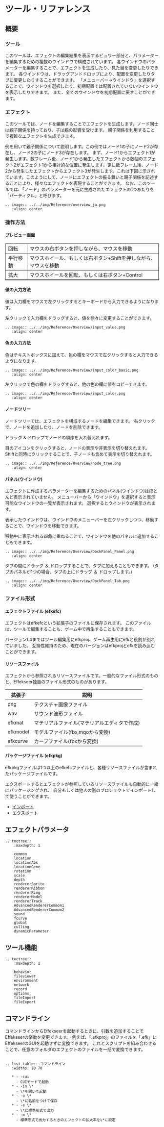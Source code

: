 ﻿# ツール・リファレンス

## 概要

### ツール

このツールは、エフェクトの編集結果を表示するビュワー部分と、パラメーターを編集するための複数のウインドウで構成されています。 各ウインドウのパラメーターを編集することで、エフェクトを生成したり、見た目を変更したりできます。 各ウインドウは、ドラッグアンドドロップにより、配置を変更したりタブに変更したりすることができます。 「メニューバー->ウインドウ」を選択することで、ウインドウを選択したり、初期配置では配置されていないウインドウを表示したりできます。 また、全てのウインドウを初期配置に戻すことができます。

### エフェクト

このツールでは、ノードを編集することでエフェクトを生成します。ノード同士は親子関係を持っており、子は親の影響を受けます。 親子関係を利用することで複雑なエフェクトを生成できます。

例を用いて親子関係について説明します。この例ではノード1の子にノード2が存在し、ノード2の子にノード3が存在します。 まず、ノード1からエフェクト1が発生します。数フレーム後、ノード1から発生したエフェクトから数個のエフェクト2がエフェクト1から相対的な位置に発生します。更に数フレーム後、ノード2から発生したエフェクトからエフェクト3が発生します。これは下図に示されています。このようにして、ノードにエフェクトの振る舞いと親子関係を記述することにより、様々なエフェクトを表現することができます。 なお、このツールでは、「ノード」のパラメーターを元に生成されたエフェクトの1つあたりを「パーティクル」と呼びます。

```eval_rst
.. image:: ../../img/Reference/overview_ja.png
   :align: center
```

### 操作方法

#### プレビュー画面

<div align="center">
<table border=1>
<tr>
<td>回転</td>
<td>マウスの右ボタンを押しながら、マウスを移動</td>
</tr>
<tr>
<td>平行移動</td>
<td>マウスホイール、もしくは右ボタン+Shiftを押しながら、マウスを移動</td>
</tr>
<tr>
<td>拡大</td>
<td>マウスホイールを回転、もしくは右ボタン+Control</td>
</tr>
</table>
</div>

#### 値の入力方法

値は入力欄をマウスで左クリックするとキーボードから入力できるようになります。

左クリックで入力欄をドラッグすると、値を徐々に変更することができます。

```eval_rst
.. image:: ../../img/Reference/Overview/input_value.png
   :align: center
```

#### 色の入力方法

色はテキストボックスに加えて、色の欄をマウスで左クリックすると入力できるようになります。

```eval_rst
.. image:: ../../img/Reference/Overview/input_color_basic.png
   :align: center
```

左クリックで色の欄をドラッグすると、他の色の欄に値をコピーできます。

```eval_rst
.. image:: ../../img/Reference/Overview/input_color.png
   :align: center
```

#### ノードツリー

ノードツリーでは、エフェクトを構成するノードを編集できます。
右クリックで、ノードを追加したり、ノードを削除できます。

ドラッグ & ドロップでノードの順序を入れ替えれます。

目のアイコンをクリックすると、ノードの表示や非表示を切り替えれます。
Shiftと同時にクリックすることで、子ノードも含めて表示を切り替えれます。

```eval_rst
.. image:: ../../img/Reference/Overview/node_tree.png
   :align: center
```

#### パネル(ウインドウ)

エフェクトに作成するパラメーターを編集するためのパネル(ウインドウ)はほとんど表示されていません。
メニューバーから「ウインドウ」を選択すると表示可能なウインドウの一覧が表示されます。
選択するとウインドウが表示されます。

表示したウインドウは、ウインドウのメニューバーを左クリックしつつ、移動することで、ウインドウを移動できます。

移動中に表示される四角に重ねることで、ウインドウを他のパネルに追加することもできます。

```eval_rst
.. image:: ../../img/Reference/Overview/DockPanel_Panel.png
   :align: center
```

タブの間にドラッグ ＆ ドロップすることで、タブに加えることもできます。
(タブのパネルが1つの場合、タブの上にドラッグ ＆ ドロップします。)

```eval_rst
.. image:: ../../img/Reference/Overview/DockPanel_Tab.png
   :align: center
```

### ファイル形式

#### エフェクトファイル (efkefc)
エフェクトはefkefcという拡張子のファイルに保存されます。
このファイルは、ツールで編集することも、ゲーム中で再生することもできます。

バージョン1.4まではツール編集用にefkproj、ゲーム再生用にefkと役割が別れていました。
互換性維持のため、現在のバージョンはefkprojとefkを読み込むことができます。

#### リソースファイル
エフェクトから参照されるリソースファイルです。一般的なファイル形式のものと、Effekseer独自のファイル形式のものがあります。

|  拡張子   | 説明   |
|----------|--------|
| png      | テクスチャ画像ファイル |
| wav      | サウンド波形ファイル |
| efkmat   | マテリアルファイル(マテリアルエディタで作成) |
| efkmodel | モデルファイル(fbx,mqoから変換) |
| efkcurve | カーブファイル(fbxから変換) |

#### パッケージファイル (efkpkg)
efkpkgファイルは1つ以上のefkefcファイルと、各種リソースファイルが含まれたパッケージファイルです。

エクスポートするとエフェクトが参照しているリソースファイルも自動的に一緒にパッケージングされ、
自分もしくは他人の別のプロジェクトでインポートして使うことができます。

- <a href="fileImport.html">インポート</a>
- <a href="fileExport.html">エクスポート</a>

## エフェクトパラメータ

```eval_rst
.. toctree::
    :maxdepth: 1

    common
    location
    locationAbs
    locationGene
    rotation
    scale
    depth
    rendererSprite
    rendererRibbon
    rendererRing
    rendererModel
    rendererTrack
    AdvancedRendererCommon1
    AdvancedRendererCommon2
    sound
    fcurve
    global
    culling
    dynamicParameter
```

## ツール機能

```eval_rst
.. toctree::
    :maxdepth: 1

    behavior
    fileviewer
    environment
    network
    record
    options
    fileImport
    fileExport
```

## コマンドライン

コマンドラインからEffekseerを起動するときに、引数を追加することでEffekseerの挙動を変更できます。 例えば、「.efkproj」のファイルを「.efk」にEffekseerのGUIを起動せずに変換できます。 これとスクリプトを組み合わせることで、任意のフォルダのエフェクトのファイルを一括で変換できます。

```eval_rst

.. list-table:: コマンドライン
   :widths: 20 70

   * - -cui
     - CUIモードで起動
   * - -in \*
     - \*を開いて起動
   * - -o \*
     - \*に名前をつけて保存
   * - -e \*
     - \*に標準形式で出力
   * - -m \*
     - 標準形式で出力するときのエフェクトの拡大率を\*に設定
```



